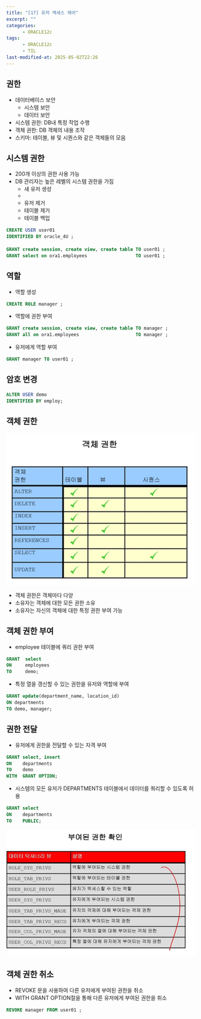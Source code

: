 ```yaml
---
title: "[17] 유저 액세스 제어"
excerpt: ""
categories:
      - ORACLE12c
tags:
      - ORACLE12c
      - TIL
last-modified-at: 2025-05-02T22:26
---
```


## 권한

- 데이터베이스 보안
    - 시스템 보안
    - 데이터 보안
- 시스템 권한: DB내 특정 작업 수행
- 객체 권한: DB 객체의 내용 조작
- 스키마: 테이블, 뷰 및 시퀀스와 같은 객체들의 모음

## 시스템 권한

- 200개 이상의 권한 사용 가능
- DB 관리자는 높은 레벨의 시스템 권한을 가짐
    - 새 유저 생성
    - 
    - 유저 제거
    - 테이블 제거
    - 테이블 백업

```sql
CREATE USER user01 
IDENTIFIED BY oracle_4U ; 

GRANT create session, create view, create table TO user01 ; 
GRANT select on ora1.employees                  TO user01 ; 

```

## 역할

- 역할 생성

```sql
CREATE ROLE manager ; 
```

- 역할에 권한 부여

```sql
GRANT create session, create view, create table TO manager ; 
GRANT all on ora1.employees                     TO manager ; 
```

- 유저에게 역할 부여

```sql
GRANT manager TO user01 ;
```

## 암호 변경

```sql
ALTER USER demo
IDENTIFIED BY employ;
```

## 객체 권한

![image.png](/assets/20250502/21.png)

- 객체 권한은 객체마다 다양
- 소유자는 객체에 대한 모든 권한 소유
- 소유자는 자신의 객체에 대한 특정 권한 부여 가능

## 객체 권한 부여

- employee 테이블에 쿼리 권한 부여

```sql
GRANT  select
ON     employees
TO     demo; 
```

- 특정 열을 갱신할 수 있는 권한을 유저와 역할에 부여

```sql
GRANT update(department_name, location_id)
ON departments
TO demo, manager;
```

## 권한 전달

- 유저에게 권한을 전달할 수 있는 자격 부여

```sql
GRANT select, insert
ON    departments
TO    demo
WITH  GRANT OPTION;
```

- 시스템의 모든 유저가 DEPARTMENTS 테이블에서 데이터를 쿼리할 수 있도록 허용

```sql
GRANT select
ON    departments
TO    PUBLIC;
```

![image.png](/assets/20250502/22.png)

## 객체 권한 취소

- REVOKE 문을 사용하여 다른 유저에게 부여된 권한을 취소
- WITH GRANT OPTION절을 통해 다른 유저에게 부여된 권한을 취소

```sql
REVOKE manager FROM user01 ;
```
